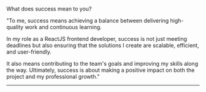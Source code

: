 What does success mean to you?

"To me, success means achieving a balance between delivering high-quality work and continuous learning. 

In my role as a ReactJS frontend developer, success is not just meeting deadlines but also ensuring that the solutions I create are scalable, efficient, and user-friendly.

 It also means contributing to the team's goals and improving my skills along the way. Ultimately, success is about making a positive impact on both the project and my professional growth."


























































-----